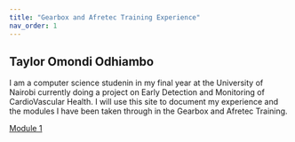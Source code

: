 ```yaml
---
title: "Gearbox and Afretec Training Experience"
nav_order: 1
---
```


## Taylor Omondi Odhiambo
I am a computer science studenin in my final year at the University of Nairobi currently doing a project on Early Detection and Monitoring
of CardioVascular Health. I will use this site to document my experience and the modules I have been taken through in the Gearbox and Afretec Training.

[Module 1](module1.md)